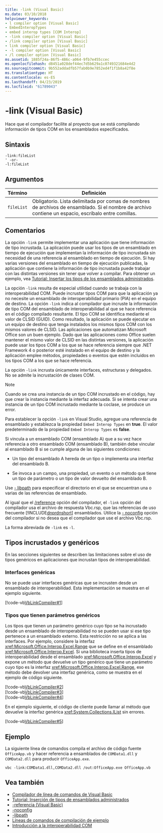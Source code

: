```yaml
---
title: -link (Visual Basic)
ms.date: 03/10/2018
helpviewer_keywords:
- l compiler option [Visual Basic]
- EmbedInteropTypes
- embed interop types [COM Interop]
- -link compiler option [Visual Basic]
- /link compiler option [Visual Basic]
- link compiler option [Visual Basic]
- -l compiler option [Visual Basic]
- /l compiler option [Visual Basic]
ms.assetid: 1885f24a-86f5-486c-a064-9fb7e455ccec
ms.openlocfilehash: d8451a028def44ec7d5b629a1c0749321684e4d2
ms.sourcegitcommit: 9b552addadfb57fab0b9e7852ed4f1f1b8a42f8e
ms.translationtype: HT
ms.contentlocale: es-ES
ms.lasthandoff: 04/23/2019
ms.locfileid: "61789043"
---
```

# <a name="-link-visual-basic"></a>-link (Visual Basic)
Hace que el compilador facilite al proyecto que se está compilando información de tipos COM en los ensamblados especificados.  
  
## <a name="syntax"></a>Sintaxis  
  
```  
-link:fileList  
' -or-  
-l:fileList  
```  
  
## <a name="arguments"></a>Argumentos  
  
|Término|Definición|  
|---|---|  
|`fileList`|Obligatorio. Lista delimitada por comas de nombres de archivos de ensamblado. Si el nombre de archivo contiene un espacio, escríbalo entre comillas.|  
  
## <a name="remarks"></a>Comentarios  
 La opción `-link` permite implementar una aplicación que tiene información de tipo incrustada. La aplicación puede usar los tipos de un ensamblado en tiempo de ejecución que implementan la información de tipo incrustada sin necesidad de una referencia al ensamblado en tiempo de ejecución. Si hay varias versiones del ensamblado en tiempo de ejecución publicadas, la aplicación que contiene la información de tipo incrustada puede trabajar con las distintas versiones sin tener que volver a compilar. Para obtener un ejemplo, vea [Tutorial: Insertar los tipos de los ensamblados administrados](../../../visual-basic/programming-guide/concepts/assemblies-gac/walkthrough-embedding-types-from-managed-assemblies-in-vs.md).  
  
 La opción `-link` resulta de especial utilidad cuando se trabaja con la interoperabilidad COM. Puede incrustar tipos COM para que la aplicación ya no necesite un ensamblado de interoperabilidad primario (PIA) en el equipo de destino. La opción `-link` indica al compilador que incruste la información de tipo COM del ensamblado de interoperabilidad al que se hace referencia en el código compilado resultante. El tipo COM se identifica mediante el valor de CLSID (GUID). Como resultado, la aplicación se puede ejecutar en un equipo de destino que tenga instalados los mismos tipos COM con los mismos valores de CLSID. Las aplicaciones que automatizan Microsoft Office son un buen ejemplo. Dado que las aplicaciones como Office suelen mantener el mismo valor de CLSID en las distintas versiones, la aplicación puede usar los tipos COM a los que se hace referencia siempre que .NET Framework 4 o posterior esté instalado en el equipo de destino y la aplicación emplee métodos, propiedades o eventos que estén incluidos en los tipos COM a los que se hace referencia.  
  
 La opción `-link` incrusta únicamente interfaces, estructuras y delegados. No se admite la incrustación de clases COM.  
  
> [!NOTE]
>  Cuando se crea una instancia de un tipo COM incrustado en el código, hay que crear la instancia mediante la interfaz adecuada. Si se intenta crear una instancia de un tipo COM incrustado mediante la coclase, se produce un error.  
  
 Para establecer la opción `-link` en Visual Studio, agregue una referencia de ensamblado y establezca la propiedad `Embed Interop Types` en **true**. El valor predeterminado de la propiedad `Embed Interop Types` es **false**.  
  
 Si vincula a un ensamblado COM (ensamblado A) que a su vez hace referencia a otro ensamblado COM (ensamblado B), también debe vincular al ensamblado B si se cumple alguna de las siguientes condiciones:  
  
- Un tipo del ensamblado A hereda de un tipo o implementa una interfaz del ensamblado B.  
  
- Se invoca a un campo, una propiedad, un evento o un método que tiene un tipo de parámetro o un tipo de valor devuelto del ensamblado B.  
  
 Use [- libpath](../../../visual-basic/reference/command-line-compiler/libpath.md) para especificar el directorio en el que se encuentran una o varias de las referencias de ensamblado.  
  
 Al igual que el [/reference](../../../visual-basic/reference/command-line-compiler/reference.md) opción del compilador, el `-link` opción del compilador usa el archivo de respuesta Vbc.rsp, que las referencias de uso frecuente [!INCLUDE[dnprdnshort](~/includes/dnprdnshort-md.md)] ensamblados. Utilice la [- noconfig](../../../visual-basic/reference/command-line-compiler/noconfig.md) opción del compilador si no desea que el compilador que use el archivo Vbc.rsp.  
  
 La forma abreviada de `-link` es `-l`.  
  
## <a name="generics-and-embedded-types"></a>Tipos incrustados y genéricos  
 En las secciones siguientes se describen las limitaciones sobre el uso de tipos genéricos en aplicaciones que incrustan tipos de interoperabilidad.  
  
### <a name="generic-interfaces"></a>Interfaces genéricas  
 No se puede usar interfaces genéricas que se incrusten desde un ensamblado de interoperabilidad. Esta implementación se muestra en el ejemplo siguiente.  
  
 [!code-vb[VbLinkCompiler#1](~/samples/snippets/visualbasic/VS_Snippets_VBCSharp/vblinkcompiler/vb/module1.vb#1)]  
  
### <a name="types-that-have-generic-parameters"></a>Tipos que tienen parámetros genéricos  
 Los tipos que tienen un parámetro genérico cuyo tipo se ha incrustado desde un ensamblado de interoperabilidad no se pueden usar si ese tipo pertenece a un ensamblado externo. Esta restricción no se aplica a las interfaces. Por ejemplo, considere la interfaz <xref:Microsoft.Office.Interop.Excel.Range> que se define en el ensamblado <xref:Microsoft.Office.Interop.Excel>. Si una biblioteca inserta tipos de interoperabilidad desde el ensamblado <xref:Microsoft.Office.Interop.Excel> y expone un método que devuelve un tipo genérico que tiene un parámetro cuyo tipo es la interfaz <xref:Microsoft.Office.Interop.Excel.Range>, ese método debe devolver una interfaz genérica, como se muestra en el ejemplo de código siguiente.  
  
 [!code-vb[VbLinkCompiler#2](~/samples/snippets/visualbasic/VS_Snippets_VBCSharp/vblinkcompiler/vb/utility.vb#2)]  
[!code-vb[VbLinkCompiler#3](~/samples/snippets/visualbasic/VS_Snippets_VBCSharp/vblinkcompiler/vb/utility.vb#3)]  
[!code-vb[VbLinkCompiler#4](~/samples/snippets/visualbasic/VS_Snippets_VBCSharp/vblinkcompiler/vb/utility.vb#4)]  
  
 En el ejemplo siguiente, el código de cliente puede llamar al método que devuelve la interfaz genérica <xref:System.Collections.IList> sin errores.  
  
 [!code-vb[VbLinkCompiler#5](~/samples/snippets/visualbasic/VS_Snippets_VBCSharp/vblinkcompiler/vb/module1.vb#5)]  
  
## <a name="example"></a>Ejemplo  
 La siguiente línea de comandos compila el archivo de código fuente `OfficeApp.vb` y hacer referencia a ensamblados de `COMData1.dll` y `COMData2.dll` para producir `OfficeApp.exe`.  
  
```console  
vbc -link:COMData1.dll,COMData2.dll /out:OfficeApp.exe OfficeApp.vb  
```  
  
## <a name="see-also"></a>Vea también

- [Compilador de línea de comandos de Visual Basic](../../../visual-basic/reference/command-line-compiler/index.md)
- [Tutorial: Inserción de tipos de ensamblados administrados](../../../visual-basic/programming-guide/concepts/assemblies-gac/walkthrough-embedding-types-from-managed-assemblies-in-vs.md)
- [-referencia (Visual Basic)](../../../visual-basic/reference/command-line-compiler/reference.md)
- [-noconfig](../../../visual-basic/reference/command-line-compiler/noconfig.md)
- [-libpath](../../../visual-basic/reference/command-line-compiler/libpath.md)
- [Líneas de comandos de compilación de ejemplo](../../../visual-basic/reference/command-line-compiler/sample-compilation-command-lines.md)
- [Introducción a la interoperabilidad COM](../../../visual-basic/programming-guide/com-interop/introduction-to-com-interop.md)
